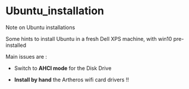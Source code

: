 # Ubuntu_installation
Note on Ubuntu installations

Some hints to install Ubuntu in a fresh Dell XPS machine, with win10 pre-installed

Main issues are :

* Switch to **AHCI mode** for the Disk Drive

* **Install by hand** the Artheros wifi card drivers !!

